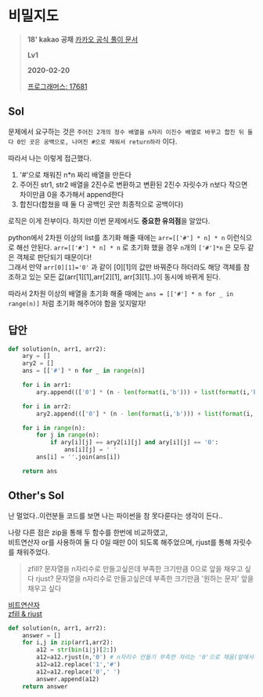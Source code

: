 # 비밀지도
> **18' kakao 공채**
> [카카오 공식 풀이 문서](https://tech.kakao.com/2017/09/27/kakao-blind-recruitment-round-1/)
>
> **Lv1**
>
> **2020-02-20**
>
> [프로그래머스: 17681](https://programmers.co.kr/learn/courses/30/lessons/17681)


## Sol


문제에서 요구하는 것은 `주어진 2개의 정수 배열을 n자리 이진수 배열로 바꾸고 합친 뒤 둘 다 0인 곳은 공백으로, 나머진 #으로 채워서 return하라` 이다.

따라서 나는 이렇게 접근했다.    
1. '#'으로 채워진 n*n 짜리 배열을 만든다
2. 주어진 str1, str2 배열을 2진수로 변환하고 변환된 2진수 자릿수가 n보다 작으면 차이만큼 0을 추가해서 append한다
3. 합친다(합쳤을 때 둘 다 공백인 곳만 최종적으로 공백이다)

로직은 이게 전부이다. 하지만 이번 문제에서도 **중요한 유의점**을 알았다.

python에서 2차원 이상의 list를 초기화 해줄 때에는 `arr=[['#'] * n] * n` 이런식으로 해선 안된다.
`arr=[['#'] * n] * n` 로 초기화 했을 경우 `n`개의 `['#']*n` 은 모두 같은 객체로 판단되기 때문이다!  
 그래서 만약 `arr[0][1]='0'` 과 같이 [0][1]의 값만 바꿔준다 하더라도 해당 객체를 참조하고 있는 모든 값(arr[1][1],arr[2][1], arr[3][1]..)이 동시에 바뀌게 된다.  
 
따라서 2차원 이상의 배열을 초기화 해줄 때에는 `ans = [['#'] * n for _ in range(n)]` 처럼 초기화 해주어야 함을 잊지말자!
   

## 답안
```python
def solution(n, arr1, arr2):
    ary = []
    ary2 = []
    ans = [['#'] * n for _ in range(n)]

    for i in arr1:
        ary.append((['0'] * (n - len(format(i,'b'))) + list(format(i,'b'))))

    for i in arr2:
        ary2.append((['0'] * (n - len(format(i,'b'))) + list(format(i,'b'))))

    for i in range(n):
        for j in range(n):
            if ary[i][j] == ary2[i][j] and ary[i][j] == '0':
                ans[i][j] = ' '
        ans[i] = ''.join(ans[i])

    return ans
```

## Other's Sol


난 멀었다..이런분들 코드를 보면 나는 파이썬을 참 못다룬다는 생각이 든다..


나랑 다른 점은 zip을 통해 두 함수를 한번에 비교하였고,  
비트연산자 or를 사용하여 둘 다 0일 때만 0이 되도록 해주었으며, rjust를 통해 자릿수를 채워주었다.  
> zfill? 문자열을 n자리수로 만들고싶은데 부족한 크기만큼 0으로 앞을 채우고 싶다
> rjust? 문자열을 n자리수로 만들고싶은데 부족한 크기만큼 '원하는 문자' 앞을 채우고 싶다

[비트연산자](https://dojang.io/mod/page/view.php?id=2460)  
[zfill & rjust](https://kkamikoon.tistory.com/136)


```python
def solution(n, arr1, arr2):
    answer = []
    for i,j in zip(arr1,arr2):
        a12 = str(bin(i|j)[2:])
        a12=a12.rjust(n,'0') # n자리수 만들기 부족한 자리는 '0'으로 채움(앞에서부터)
        a12=a12.replace('1','#')
        a12=a12.replace('0',' ')
        answer.append(a12)
    return answer
```